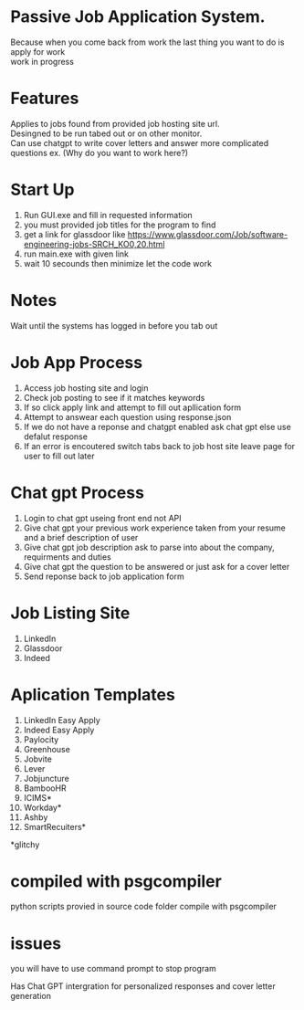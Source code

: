 # Passive Job Application System.  
Because when you come back from work the last thing you want to do is apply for work  
work in progress  

# Features
Applies to jobs found from provided job hosting site url.  
Desingned to be run tabed out or on other monitor.  
Can use chatgpt to write cover letters and answer more complicated questions ex. (Why do you want to work here?)  

# Start Up
1. Run GUI.exe and fill in requested information
2. you must provided job titles for the program to find
3. get a link for glassdoor like https://www.glassdoor.com/Job/software-engineering-jobs-SRCH_KO0,20.html
4. run main.exe with given link
5. wait 10 secounds then minimize let the code work

   
# Notes
Wait until the systems has logged in before you tab out

# Job App Process
1. Access job hosting site and login
2. Check job posting to see if it matches keywords
3. If so click apply link and attempt to fill out apllication form
4. Attempt to answear each question using response.json
5. If we do not have a reponse and chatgpt enabled ask chat gpt else use defalut response
6. If an error is encoutered switch tabs back to job host site leave page for user to fill out later

# Chat gpt Process
1. Login to chat gpt useing front end not API
2. Give chat gpt your previous work experience taken from your resume and a brief description of user
3. Give chat gpt job description ask to parse into about the company, requirments and duties
4. Give chat gpt the question to be answered or just ask for a cover letter
5. Send reponse back to job application form

# Job Listing Site
1. LinkedIn
2. Glassdoor
3. Indeed

# Aplication Templates
1. LinkedIn Easy Apply
2. Indeed Easy Apply
3. Paylocity
4. Greenhouse
5. Jobvite
6. Lever
7. Jobjuncture
8. BambooHR
9. ICIMS*
10. Workday*
11. Ashby
12. SmartRecuiters*

*glitchy

# compiled with psgcompiler
python scripts provied in source code folder compile with psgcompiler

# issues
you will have to use command prompt to stop program

Has Chat GPT intergration for personalized responses and cover letter generation
